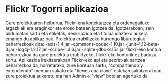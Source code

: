 # Flickr Togorri aplikazioa
Gure proiektuaren helburua, Flickr-era konektatzea eta ordenagailuko argazkiak era eraginkor eta eroso batean igotzea da.
Igotzerakoan, zein bildumatan sartu eta etiketak, deskripzioa eta titulua idazteko aukera emango du aplikazioak.
Proiektua erabiltzeko hurrengo liburutegiak beharrezkoak dira:
-axis-1.4.jar
-commons-codec-1.10.jar
-junit-4.12-beta-3.jar
-log4j-1.2.17.jar
-scribe-1.3.6.jar
-sqlite-jdbc-3.15.1.jar
flickr-eko kontua beharrezkoa da gure proiektua erabiltzeko, flickr-eko konturik ez baduzu, sortu.
Aplikazioa irekitzerakoan Flickr-eko api eta secret-ak sartzea beharrezkoa da, horretarako, zure kontuan sartu, "compartiendo y extendiendo" menuan sakatu eta "tienes una clave" estekan sakatzerakoan, zure proiektua aukeratu eta han Admin-> "view" botoian agertuko da
